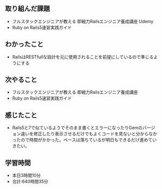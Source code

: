 ## 取り組んだ課題
- フルスタックエンジニアが教える 即戦力Railsエンジニア養成講座 Udemy
- Ruby on Rails5速習実践ガイド
## わかったこと
- RailsはRESTfullな設計を元に使用されることを前提にしているので準じるようにする
## 次やること
- フルスタックエンジニアが教える 即戦力Railsエンジニア養成講座
- Ruby on Rails5速習実践ガイド
## 感じたこと
- Rails5と7で似ているようでそのまま書くとエラーになったりGemのバージョン違いを修正したり表示させるだけでもよくコードを見ないと分からなかったので時間がかかった。ペースは落ちているが明日もできるだけ進めていきたい。
## 学習時間
- 本日3時間10分<br>
- 合計:640時間35分
